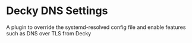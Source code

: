 # Decky DNS Settings

A plugin to override the systemd-resolved config file and enable features such as DNS over TLS from Decky
